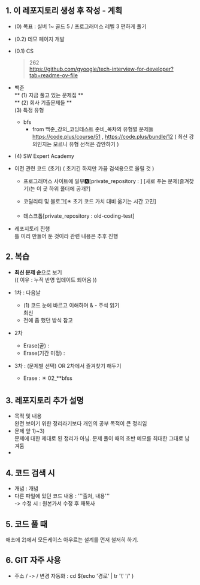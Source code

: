 
## 1. 이 레포지토리 생성 후 작성 - 계획

  + (0) 목표 : 실버 1~ 골드 5 / 프로그래머스 레벨 3 편하게 풀기
  + (0.2) 데모 페이지 개발
  + (0.1) CS  
    > 262  
    > https://github.com/gyoogle/tech-interview-for-developer?tab=readme-ov-file  
    
  + 백준   
    ** (1) 지금 풀고 있는 문제집 **  
    ** (2) 회사 기출문제들 **  
    (3) 특정 유형  
      - bfs   
        + from 백준_강의_코딩테스트 준비_목차의 유형별 문제들  https://code.plus/course/51 , https://code.plus/bundle/12 ( 최신 강의인지는 모르니 유형 선적은 감안하기 )  
  + (4) SW Expert Academy


  + 이전 관련 코드 (초기) ( 초기긴 하지만 가끔  검색용으로 올릴 것 ) 
    - 프로그래머스 사이트에 일부🅰️[private_repository : ] [새로 푸는 문제(즐겨찾기)는 이 곳 하위 폴더에 공개?]  

    - 코딜리티 및 블로그[✴️ 초기 코드 가치 대비 옮기는 시간 고민]
    - 데스크톱[private_repository : old-coding-test]

  + 레포지토리 진행  
    틀 미리 만들어 둔 것이라 관련 내용은 추후 진행    


## 2. 복습
  +  **최신 문제 순**으로 보기   
    (( 이유 : 누적 반영 업데이트 되어옴 ))
  + 1차 : 다음날
    - (1) 코드 눈에 바르고 이해하며 & - 주석 읽기  
      최신 
    - 전에 좀 했던 방식 참고

  + 2차
    - Erase(곧) : 
    - Erase(기간 미정) :

  + 3차 : (문제별 선택) OR 2차에서 즐겨찾기 해두기
    - Erase : ✴️ 02_**bfss

      
## 3. 레포지토리 추가 설명    
  + 목적 및 내용  
    완전 보이기 위한 정리라기보다 개인의 공부 목적이 큰 정리임
  + 문제 앞 1)~3)  
    문제에 대한 제대로 된 정리가 아님. 문제 풀이 때의 초반 메모를 최대한 그대로 남겨둠
  +

## 4. 코드 검색 시   
  + 개념 : 개념  
  + 다른 파일에 있던 코드 내용 : '''출처, 내용'''  
    -> 수정 시 : 원본가서 수정 후 재복사


## 5. 코드 풀 때  
  애초에 2)에서 모든케이스 아우르는 설계를 먼저 철저히 하기.

## 6. GIT 자주 사용
   + 주소 / -> / 변경 자동화 : cd $(echo '경로' | tr '\\' '/' )

